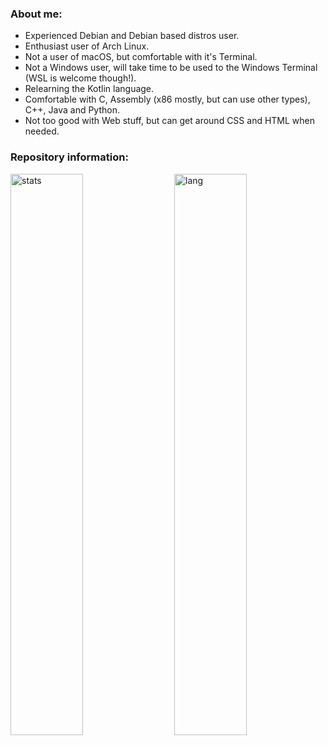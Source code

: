 ### About me:
  - Experienced Debian and Debian based distros user.
  - Enthusiast user of Arch Linux.
  - Not a user of macOS, but comfortable with it's Terminal.
  - Not a Windows user, will take time to be used to the Windows Terminal (WSL is welcome though!).
  - Relearning the Kotlin language.
  - Comfortable with C, Assembly (x86 mostly, but can use other types), C++, Java and Python.
  - Not too good with Web stuff, but can get around CSS and HTML when needed.

### Repository information:
<p>
  <img width="48%" align="left" alt="stats" src="https://github-readme-stats.vercel.app/api?username=nunopenim&count_private=true&show_icons=true&hide_border=true&count_private=true">
  <img width="48%" align="right" alt="lang" src="https://github-readme-stats.vercel.app/api/top-langs/?username=nunopenim&layout=compact&hide_border=true&langs_count=10" />
</p>
